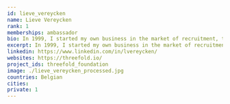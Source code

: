 ```yaml
---
id: lieve_vereycken
name: Lieve Vereycken
rank: 1
memberships: ambassador
bio: In 1999, I started my own business in the market of recruitment, the time internet got introduced in the business world. Wicked problems for matching talent to job opportunities were faced. I realised we could do far better by giving back control over personal data to the individual and start redefining business processes and businesses. Therefore I shared, learned and connected myself. I connected myself to initiatives for knowledge sharing, networking and innovation. Because I do believe it is the responsibility and the opportunity of our generation to get the appropriate digitale infrastructure available to move to our next level of prosperity. Ambassador fell in love with Threefold Thanks to ThreeFold Foundation robust technology comes available in good organisational design. A design that takes in account that humankind strives for prosperity for all.
excerpt: In 1999, I started my own business in the market of recruitment, the time internet got introduced in the business world.
linkedin: https://www.linkedin.com/in/lvereycken/
websites: https://threefold.io/
project_ids: threefold_foundation
image: ./lieve_vereycken_processed.jpg
countries: Belgian
cities:
private: 1
---
```

